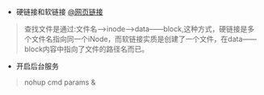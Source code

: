 - 硬链接和软链接 [@网页链接](https://www.ibm.com/developerworks/cn/linux/l-cn-hardandsymb-links/index.html)
> 查找文件是通过:文件名-->inode-->data——block,这种方式，硬链接是多个文件名指向同一个iNode，而软链接实质是创建了一个文件，在data——block内容中指向了文件的路径名而已。

- 开启后台服务
> nohup cmd params &